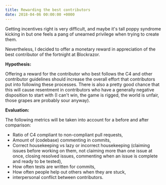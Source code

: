 ```yaml
---
title: Rewarding the best contributors
date: 2018-04-06 00:00:00 +0000
---
```

Getting incentives right is very difficult, and maybe it's tall poppy syndrome kicking in but one feels a pang of unearned privilege when trying to create them.

Nevertheless, I decided to offer a monetary reward in appreciation of the best contributor of the fortnight at Blockrazor.

**Hypothesis:**

Offering a reward for the contributor who best follows the C4 and other contributor guidelines should increase the overall effort that contributors put into following these processes. There is also a pretty good chance that this will cause resentment in contributors who have a generally negative disposition to start with (I can't win, the game is rigged, the world is unfair, those grapes are probably sour anyway). 

**Evaluation:**

The following metrics will be taken into account for a before and after comparison:

* Ratio of C4 compliant to non-compliant pull requests,
* Amount of (codebase) commenting in commits,
* Correct housekeeping vs lazy or incorrect housekeeping (claiming issues before working on them, not claiming more than one issue at once, closing resolved issues, commenting when an issue is complete and ready to be tested),
* How often tests are written for commits,
* How often people help out others when they are stuck,
* interpersonal conflict between contributors.